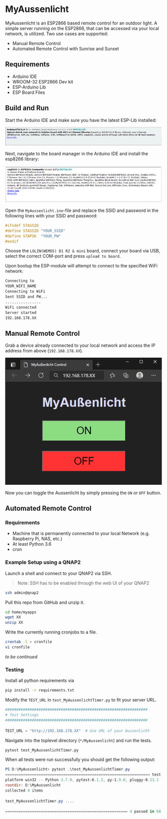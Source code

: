 # MyAussenlicht
MyAussenlicht is an ESP2866 based remote control for an outdoor light. A simple server running on the ESP2866, that can be accessed via your local network, is utilized. Two use cases are supported:
* Manual Remote Control
* Automated Remote Control with Sunrise and Sunset 
## Requirements
* Arduino IDE
* WROOM-32 ESP2866 Dev kit
* ESP-Arduino Lib
* ESP Board Files
## Build and Run
Start the Arduino IDE and make sure you have the latest ESP-Lib installed:

![ESP-Lib](Doc/ESP_lib.PNG)

Next, navigate to the board manager in the Arduino IDE and install the esp8266 library:

![ESP-Lib](Doc/Board_overlay.PNG)

Open the `MyAussenlicht.ino`-file and replace the SSID and password in the following lines with your SSID and password:
```CPP
#ifndef STASSID
#define STASSID "YOUR_SSID"
#define STAPSK  "YOUR_PW"
#endif
```

Choose the `LOLIN(WEMOS) D1 R2 & mini` board, connect your board via USB, select the correct COM-port and press `upload to board`.

Upon bootup the ESP-module will attempt to connect to the specified WiFi network:

```bash
Connecting to 
YOUR_WIFI_NAME
Connecting to WiFi
Sent SSID and PW...
................
WiFi connected
Server started
192.168.178.XX
```
## Manual Remote Control
Grab a device already connected to your local network and access the IP address from above (`192.168.178.XX`).

![Landing Page For Remote Control](Doc/LandingPage.PNG)

Now you can toggle the Aussenlicht by simply pressing the `ON` or `OFF` button.

## Automated Remote Control
### Requirements
* Machine that is permanently connected to your local Network (e.g. Raspberry Pi, NAS, etc.)
* At least Python 3.6
* cron
### Example Setup using a QNAP2
Launch a shell and connect to your QNAP2 via SSH.
>Note: SSH has to be enabled through the web UI of your QNAP2
```bash
ssh admin@qnap2
```
Pull this repo from GitHub and unzip it.
```bash
cd home/myapps
wget XX
unzip XX 
```

Write the currently running cronjobs to a file.
```bash
crontab -l > cronfile
vi cronfile
```
_to be continued_

### Testing
Install all python requirements via

```bash
pip install -r requirements.txt
```

Modify the `TEST_URL` in `test_MyAussenlichtTimer.py` to fit your server URL.
```Python
################################################################
# Test Settings
################################################################

TEST_URL = "http://192.168.178.XX"  # Use URL of your Aussenlicht

```
Navigate into the toplevel directory (`*/MyAussenlicht`) and run the tests.

```bash
pytest test_MyAussenlichtTimer.py
```
When all tests were run successfully you should get the following output:

```Powershell
PS D:\MyAussenlicht> pytest .\test_MyAussenlichtTimer.py
================================================================= test session starts ==================================================================
platform win32 -- Python 3.7.9, pytest-6.1.2, py-1.9.0, pluggy-0.13.1
rootdir: D:\MyAussenlicht
collected 4 items

test_MyAussenlichtTimer.py ....                                                                                                                   [100%] 

======================================================= 4 passed in 68.29s (0:01:08) ======================================================== 
```
